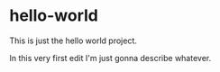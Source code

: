 # hello-world
This is just the hello world project.

In this very first edit I'm just gonna describe whatever.
